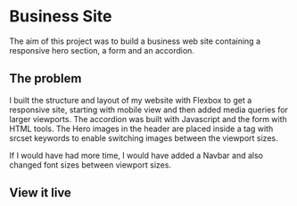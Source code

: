 # Business Site

The aim of this project was to build a business web site containing a responsive hero section, a form and an accordion.

## The problem

I built the structure and layout of my website with Flexbox to get a responsive site, starting with mobile view and then added media queries for larger viewports.
The accordion was built with Javascript and the form with HTML tools.
The Hero images in the header are placed inside a <picture> tag with srcset keywords to enable switching images between the viewport sizes.

If I would have had more time, I would have added a Navbar and also changed font sizes between viewport sizes.

## View it live

